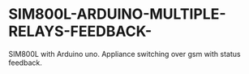 # SIM800L-ARDUINO-MULTIPLE-RELAYS-FEEDBACK-
SIM800L  with Arduino uno. Appliance switching over gsm with status feedback. 
